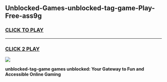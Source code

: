 
## Unblocked-Games-unblocked-tag-game-Play-Free-ass9g
<h3>
<a href="https://premium76.site?title=unblocked-tag-game&ref=10A">CLICK TO PLAY</a></h3>
<hr>

<h3>
<a href="https://premium76.site?title=unblocked-tag-game&ref=10A">CLICK 2 PLAY</a>
  
</h3>

<a href="https://premium76.site?title=unblocked-tag-game&ref=10A"><img src="https://clearcache.store/games.png"></a>


**unblocked-tag-game games unblocked: Your Gateway to Fun and Accessible Online Gaming**
